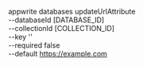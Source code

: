 appwrite databases updateUrlAttribute \
        --databaseId [DATABASE_ID] \
        --collectionId [COLLECTION_ID] \
        --key '' \
        --required false \
        --default https://example.com
